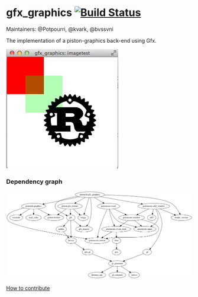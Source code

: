 # gfx_graphics [![Build Status](https://travis-ci.org/PistonDevelopers/gfx_graphics.svg?branch=master)](https://travis-ci.org/PistonDevelopers/gfx_graphics)

Maintainers: @Potpourri, @kvark, @bvssvni

The implementation of a piston-graphics back-end using Gfx.

![screenshot](./screenshot.png)

### Dependency graph

![dependencies](./Cargo.png)

[How to contribute](https://github.com/PistonDevelopers/piston/blob/master/CONTRIBUTING.md)
